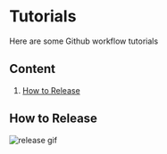 # Tutorials
Here are some Github workflow tutorials

## Content
1. [How to Release](#how-to-release)

## How to Release
![release gif](gifs/release.gif)

